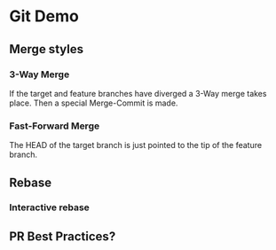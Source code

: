# Git Demo

## Merge styles

### 3-Way Merge
If the target and feature branches have diverged a 3-Way merge takes place. Then a special Merge-Commit is made.

### Fast-Forward Merge
The HEAD of the target branch is just pointed to the tip of the feature branch.

## Rebase

### Interactive rebase

## PR Best Practices?

